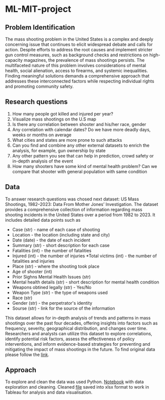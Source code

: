 # ML-MIT-project
## Problem Identification
The mass shooting problem in the United States is a complex and deeply concerning issue that continues to elicit widespread debate and calls for action.  Despite efforts to address the root causes and implement stricter gun control measures, such as background checks and restrictions on high-capacity magazines, the prevalence of mass shootings persists. The multifaceted nature of this problem involves considerations of mental health, social alienation, access to firearms, and systemic inequalities. Finding meaningful solutions demands a comprehensive approach that addresses these interconnected factors while respecting individual rights and promoting community safety.

## Research questions
1. How many people got killed and injured per year?
2. Visualize mass shootings on the U.S map
3. Is there any correlation between shooter and his/her race, gender
4. Any correlation with calendar dates? Do we have more deadly days, weeks or months on average
5. What cities and states are more prone to such attacks
6. Can you find and combine any other external datasets to enrich the analysis, for example, gun ownership by state
7. Any other pattern you see that can help in prediction, crowd safety or in-depth analysis of the event
8. How many shooters have some kind of mental health problem? Can we compare that shooter with general population with same condition

## Data
To answer research questions was chosed next dataset: US Mass Shootings, 1982–2023: Data From Mother Jones’ Investigation.
The dataset provides a comprehensive collection of information regarding mass shooting incidents in the United States over a period from 1982 to 2023. It includes detailed data points such as 
* Case (str) - name of each case of shooting
* Location - the location (including state and city)
* Date (date) - the date of each incident
* Summary (str) - short description for each case
* Fatalities (int) - the number of fatalities
* Injured (int) - the number of injuries
*Total victims (int) - the number of fatalities and injuries
* Place (str) - where the shooting took place
* Age of shooter (int) 
* Prior Sighns Mental Health Issues (str) 
* Mental health details (str) - short description for mental health condition
* Weapons obtined legally (str) - Yes/No
* Weapon Type (str) - the type of weapons used
* Race (str)
* Gender (str) - the perpetrator's identity
* Sourse (str) - link for the source of the information

This dataset allows for in-depth analysis of trends and patterns in mass shootings over the past four decades, offering insights into factors such as frequency, severity, geographical distribution, and changes over time. Researchers and analysts can utilize this dataset to explore correlations, identify potential risk factors, assess the effectiveness of policy interventions, and inform evidence-based strategies for preventing and mitigating the impact of mass shootings in the future. To find original data please follow the [link](https://www.motherjones.com/politics/2012/12/mass-shootings-mother-jones-full-data/).

## Approach
To explore and clean the data was used Python. [Notebook](https://github.com/Yulia-Sych/ELO-MIT-project/blob/main/Mass_shooting_US_data_preparation.ipynb) with data exploration and cleaning. Cleaned [file](https://github.com/Yulia-Sych/ELO-MIT-project/blob/main/Mass_shooting_US_cleaned.xlsx) saved into xlsx format to work in Tableau for analysis and data visualisation.

